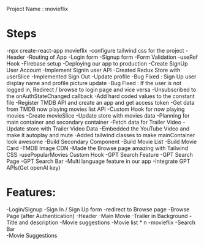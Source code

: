 Project Name : movieflix

# Steps

-npx create-react-app movieflix
-configure tailwind css for the project
-Header
-Routing of App
-Login form
-Signup form
-Form Validation
-useRef Hook
-Firebase setup
-Deploying our app to production
-Create SignUp User Account
-Implement SignIn user API
-Created Redux Store with userSlice
-Implemented Sign Out
-Update profile
-Bug Fixed : Sign Up user display name and profile picture update
-Bug Fixed : If the user is not logged in, Redirect / browse to login page and vice versa
-Unsubscribed to the onAuthStateChanged callback
-Add hard coded values to the constant file
-Register TMDB API and create an app and get access token
-Get data from TMDB now playing movies list API
-Custom Hook for now playing movies
-Create movieSlice
-Update store with movies data
-Planning for main container and secondary container
-Fetch data for Trailer Video
-Update store with Trailer Video Data
-Embedded the YouTube Video and make it autoplay and mute 
-Added tailwind classes to make mainContainer look awesome
-Build Secondary Component
-Build Movie List
-Build Movie Card
-TMDB Image CDN
-Made the Browse page amazing with Tailwind CSS
-usePopularMovies Custom Hook
-GPT Search Feature
-GPT Search Page
-GPT Search Bar
-Multi language feature in our app
-Integrate GPT APIs(Get openAI key)

# Features:

-Login/Signup
-Sign In / Sign Up form
-redirect to Browse page
-Browse Page (after Authentication)
-Header
-Main Movie
-Trailer in Background
-Title and description
-Movie suggestions
-Movie list \* n
-movieflix
-Search Bar  
 -Movie Suggestions
